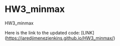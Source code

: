 # HW3_minmax
HW3_minmax

Here is the link to the updated code: [LINK] (https://jaredjimenezjenkins.github.io/HW3_minmax/)

